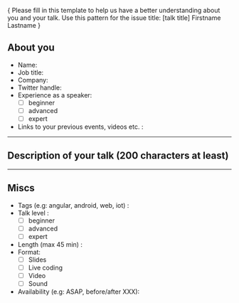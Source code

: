 { Please fill in this template to help us have a better understanding about you and your talk. Use this pattern for the issue title: [talk title] Firstname Lastname }


## About you

* Name:
* Job title:
* Company: 
* Twitter handle:
* Experience as a speaker:
    - [ ] beginner
    - [ ] advanced
    - [ ] expert
* Links to your previous events, videos etc. : 

---

## Description of your talk (200 characters at least)


---

## Miscs

* Tags (e.g: angular, android, web, iot) :
* Talk level :
    - [ ] beginner
    - [ ] advanced
    - [ ] expert
* Length (max 45 min) : 
* Format:
    - [ ] Slides
    - [ ] Live coding
    - [ ] Video
    - [ ] Sound
* Availability (e.g: ASAP, before/after XXX):
